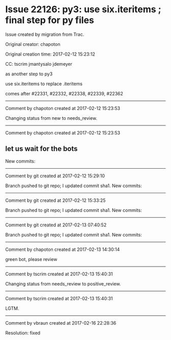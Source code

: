 # Issue 22126: py3: use six.iteritems ; final step for py files

Issue created by migration from Trac.

Original creator: chapoton

Original creation time: 2017-02-12 15:23:12

CC:  tscrim jmantysalo jdemeyer

as another step to py3

use six.iteritems to replace .iteritems

comes after #22331, #22332, #22338, #22339, #22362


---

Comment by chapoton created at 2017-02-12 15:23:53

Changing status from new to needs_review.


---

Comment by chapoton created at 2017-02-12 15:23:53

let us wait for the bots
----
New commits:


---

Comment by git created at 2017-02-12 15:29:10

Branch pushed to git repo; I updated commit sha1. New commits:


---

Comment by git created at 2017-02-12 15:33:25

Branch pushed to git repo; I updated commit sha1. New commits:


---

Comment by git created at 2017-02-13 07:40:52

Branch pushed to git repo; I updated commit sha1. New commits:


---

Comment by chapoton created at 2017-02-13 14:30:14

green bot, please review


---

Comment by tscrim created at 2017-02-13 15:40:31

Changing status from needs_review to positive_review.


---

Comment by tscrim created at 2017-02-13 15:40:31

LGTM.


---

Comment by vbraun created at 2017-02-16 22:28:36

Resolution: fixed
